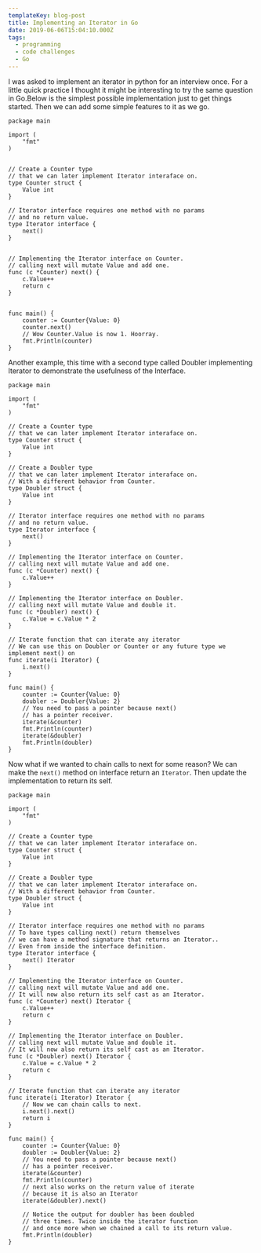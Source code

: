 ```yaml
---
templateKey: blog-post
title: Implementing an Iterator in Go
date: 2019-06-06T15:04:10.000Z
tags:
  - programming
  - code challenges
  - Go
---
```


I was asked to implement an iterator in python for an interview once. For a little quick practice
I thought it might be interesting to try the same question in Go.Below is the simplest possible implementation
just to get things started. Then we can add some simple features to it as we go.

```go{numberLines: true}
package main

import (
	"fmt"
)


// Create a Counter type
// that we can later implement Iterator interaface on.
type Counter struct {
	Value int
}

// Iterator interface requires one method with no params
// and no return value.
type Iterator interface {
	next()
}


// Implementing the Iterator interface on Counter.
// calling next will mutate Value and add one.
func (c *Counter) next() {
	c.Value++
	return c
}


func main() {
	counter := Counter{Value: 0}
	counter.next()
	// Wow Counter.Value is now 1. Hoorray.
	fmt.Println(counter)
}
```

Another example, this time with a second type called Doubler implementing Iterator
 to demonstrate the usefulness of the Interface.

```go{numberLines: true}
package main

import (
	"fmt"
)

// Create a Counter type
// that we can later implement Iterator interaface on.
type Counter struct {
	Value int
}

// Create a Doubler type
// that we can later implement Iterator interaface on.
// With a different behavior from Counter.
type Doubler struct {
	Value int
}

// Iterator interface requires one method with no params
// and no return value.
type Iterator interface {
	next()
}

// Implementing the Iterator interface on Counter.
// calling next will mutate Value and add one.
func (c *Counter) next() {
	c.Value++
}

// Implementing the Iterator interface on Doubler.
// calling next will mutate Value and double it.
func (c *Doubler) next() {
	c.Value = c.Value * 2
}

// Iterate function that can iterate any iterator
// We can use this on Doubler or Counter or any future type we implement next() on
func iterate(i Iterator) {
	i.next()
}

func main() {
	counter := Counter{Value: 0}
	doubler := Doubler{Value: 2}
	// You need to pass a pointer because next()
	// has a pointer receiver.
	iterate(&counter)
	fmt.Println(counter)
	iterate(&doubler)
	fmt.Println(doubler)
}
```

Now what if we wanted to chain calls to next for some reason? We
can make the `next()` method on interface return an `Iterator`.
Then update the implementation to return its self.

```go{numberLines: true}
package main

import (
	"fmt"
)

// Create a Counter type
// that we can later implement Iterator interaface on.
type Counter struct {
	Value int
}

// Create a Doubler type
// that we can later implement Iterator interaface on.
// With a different behavior from Counter.
type Doubler struct {
	Value int
}

// Iterator interface requires one method with no params
// To have types calling next() return themselves
// we can have a method signature that returns an Iterator..
// Even from inside the interface definition.
type Iterator interface {
	next() Iterator
}

// Implementing the Iterator interface on Counter.
// calling next will mutate Value and add one.
// It will now also return its self cast as an Iterator.
func (c *Counter) next() Iterator {
	c.Value++
	return c
}

// Implementing the Iterator interface on Doubler.
// calling next will mutate Value and double it.
// It will now also return its self cast as an Iterator.
func (c *Doubler) next() Iterator {
	c.Value = c.Value * 2
	return c
}

// Iterate function that can iterate any iterator
func iterate(i Iterator) Iterator {
	// Now we can chain calls to next.
	i.next().next()
	return i
}

func main() {
	counter := Counter{Value: 0}
	doubler := Doubler{Value: 2}
	// You need to pass a pointer because next()
	// has a pointer receiver.
	iterate(&counter)
	fmt.Println(counter)
	// next also works on the return value of iterate
	// because it is also an Iterator
	iterate(&doubler).next()

	// Notice the output for doubler has been doubled
	// three times. Twice inside the iterator function
	// and once more when we chained a call to its return value.
	fmt.Println(doubler)
}

```
